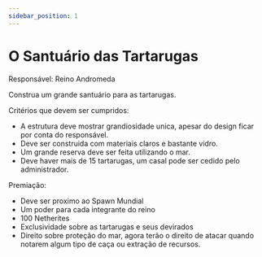 ```yaml
---
sidebar_position: 1
---
```


# O Santuário das Tartarugas

Responsável: Reino Andromeda

Construa um grande santuário para as tartarugas.

Critérios que devem ser cumpridos:

- A estrutura deve mostrar grandiosidade unica, apesar do design ficar por conta do responsável.
- Deve ser construida com materiais claros e bastante vidro.
- Um grande reserva deve ser feita utilizando o mar.
- Deve haver mais de 15 tartarugas, um casal pode ser cedido pelo administrador.

Premiação:

- Deve ser proximo ao Spawn Mundial
- Um poder para cada integrante do reino
- 100 Netherites
- Exclusividade sobre as tartarugas e seus devirados
- Direito sobre proteção do mar, agora terão o direito de atacar quando notarem
  algum tipo de caça ou extração de recursos.
